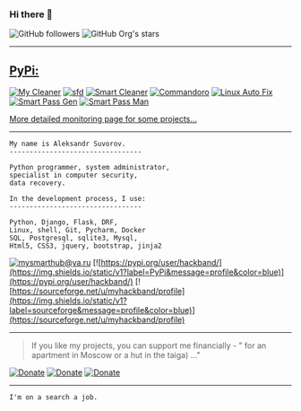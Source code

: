 ### Hi there 👋


![GitHub followers](https://img.shields.io/github/followers/mysmarthub?style=social)
![GitHub Org's stars](https://img.shields.io/github/stars/mysmarthub?style=social)

---
[PyPi:](https://pypi.org/user/hackband/)
---
[![My Cleaner](https://img.shields.io/pypi/dm/mycleaner?label=My%20Cleaner)](https://pypi.org/project/mycleaner/)
[![sfd](https://img.shields.io/pypi/dm/sfd?label=Smart%20Files%20Destroyer)](https://pypi.org/project/sfd/)
[![Smart Cleaner](https://img.shields.io/pypi/dm/smartcleaner?label=Smart%20Cleaner)](https://pypi.org/project/smartcleaner/)
[![Commandoro](https://img.shields.io/pypi/dm/commandoro?label=Commandoro)](https://pypi.org/project/commandoro/)
[![Linux Auto Fix](https://img.shields.io/pypi/dm/linuxautofix?label=Linux%20Auto%20Fix)](https://pypi.org/project/linuxautofix/)
[![Smart Pass Gen](https://img.shields.io/pypi/dm/smartpassgen?label=Smart%20Pass%20Gen)](https://pypi.org/project/smartpassgen/)
[![Smart Pass Man](https://img.shields.io/pypi/dm/smartpassman?label=Smart%20Pass%20Man)](https://pypi.org/project/smartpassman/)

[More detailed monitoring page for some projects...](https://github.com/mysmarthub/appinfo)

---
    My name is Aleksandr Suvorov.
    ---------------------------------
    
    Python programmer, system administrator, 
    specialist in computer security, 
    data recovery.
    
    In the development process, I use:
    ---------------------------------

    Python, Django, Flask, DRF,
    Linux, shell, Git, Pycharm, Docker
    SQL, Postgresql, sqlite3, Mysql,
    Html5, CSS3, jquery, bootstrap, jinja2

[![mysmarthub@ya.ru](https://img.shields.io/static/v1?label=email&message=mysmarthub@ya.ru&color=blue)](mailto:mysmarthub@ya.ru)
[![https://pypi.org/user/hackband/](https://img.shields.io/static/v1?label=PyPi&message=profile&color=blue)](https://pypi.org/user/hackband/)
[![https://sourceforge.net/u/myhackband/profile](https://img.shields.io/static/v1?label=sourceforge&message=profile&color=blue)](https://sourceforge.net/u/myhackband/profile)

---
> If you like my projects, you can support me financially - 
> " for an apartment in Moscow or a hut in the taiga) ..."

[![Donate](https://img.shields.io/static/v1?label=donate&message=paypal&color=green)](https://paypal.me/myhackband)
[![Donate](https://img.shields.io/static/v1?label=donate&message=yandex&color=yellow)](https://yoomoney.ru/to/4100115206129186)
[![Donate](https://img.shields.io/static/v1?label=donate&message=4048-4150-0400-5852&color=blue)](https://yoomoney.ru/to/4100115206129186)

---
    I'm on a search a job.
